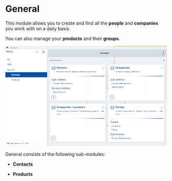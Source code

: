 # General

This module allows you to create and find all the **people** and **companies** you work with on a daily basis. 

You can also manage your **products** and their **groups**.

![Express](pictures/General.png)

General consists of the following sub-modules:

* **Contacts**
  
* **Products**
